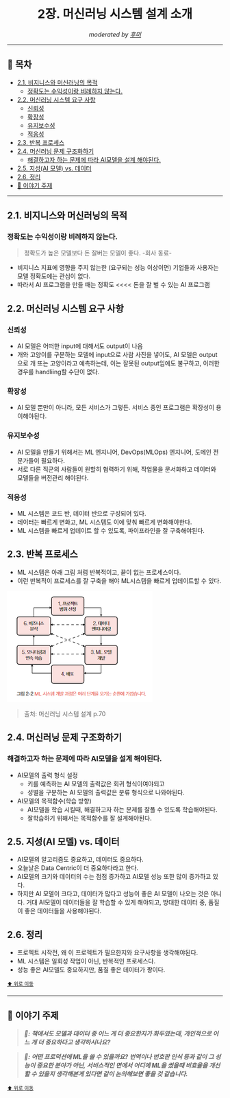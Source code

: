 <div align="center">
    <h1>2장. 머신러닝 시스템 설계 소개</h1>
    <i>moderated by <a href="https://github.com/opijae">후미</a></i>
</div>

---

## 📝 목차

- [2.1. 비지니스와 머신러닝의 목적](#21-비지니스와-머신러닝의-목적)
  - [정확도는 수익성이랑 비례하지 않는다.](#정확도는-수익성이랑-비례하지-않는다)
- [2.2. 머신러닝 시스템 요구 사항](#22-머신러닝-시스템-요구-사항)
  - [신뢰성](#신뢰성)
  - [확장성](#확장성)
  - [유지보수성](#유지보수성)
  - [적응성](#적응성)
- [2.3. 반복 프로세스](#23-반복-프로세스)
- [2.4. 머신러닝 문제 구조화하기](#24-머신러닝-문제-구조화하기)
  - [해결하고자 하는 문제에 따라 AI모델을 설계 해야된다.](#해결하고자-하는-문제에-따라-ai모델을-설계-해야된다)
- [2.5. 지성(AI 모델) vs. 데이터](#25-지성ai-모델-vs-데이터)
- [2.6. 정리](#26-정리)
- [💬 이야기 주제](#-이야기-주제)

---

## 2.1. 비지니스와 머신러닝의 목적

### 정확도는 수익성이랑 비례하지 않는다.

> 정확도가 높은 모델보다 돈 잘버는 모델이 좋다. -회사 동료-

- 비지니스 지표에 영향을 주지 않는한 (요구되는 성능 이상이면) 기업들과 사용자는 모델 정확도에는 관심이 없다.
- 따라서 AI 프로그램을 만들 때는 정확도 <<<< 돈을 잘 벌 수 있는 AI 프로그램

## 2.2. 머신러닝 시스템 요구 사항

### 신뢰성

- AI 모델은 어떠한 input에 대해서도 output이 나옴
- 개와 고양이를 구분하는 모델에 input으로 사람 사진을 넣어도, AI 모델은 output으로 개 또는 고양이라고 예측하는데, 이는 잘못된 output임에도 불구하고, 이러한 경우를 handliing할 수단이 없다.

### 확장성

- AI 모델 뿐만이 아니라, 모든 서비스가 그렇든. 서비스 중인 프로그램은 확장성이 용이해야된다.

### 유지보수성

- AI 모델을 만들기 위해서는 ML 엔지니어, DevOps(MLOps) 엔지니어, 도메인 전문가들이 필요하다.
- 서로 다른 직군의 사람들이 원할히 협력하기 위해, 작업물을 문서화하고 데이터와 모델들을 버전관리 해야된다.

### 적응성

- ML 시스템은 코드 반, 데이터 반으로 구성되어 있다.
- 데이터는 빠르게 변화고, ML 시스템도 이에 맞춰 빠르게 변화해야한다.
- ML 시스템을 빠르게 업데이트 할 수 있도록, 파이프라인을 잘 구축해야된다.

## 2.3. 반복 프로세스

- ML 시스템은 아래 그림 처럼 반복적이고, 끝이 없는 프로세스이다.
- 이런 반복적이 프로세스를 잘 구축을 해야 ML시스템을 빠르게 업데이트할 수 있다.

![머신러닝 시스템 설계](./img/ch02/ml-system-development.png)

> 출처: 머신러닝 시스템 설계 p.70

## 2.4. 머신러닝 문제 구조화하기

### 해결하고자 하는 문제에 따라 AI모델을 설계 해야된다.

- AI모델의 출력 형식 설정
  - 키를 예측하는 AI 모델의 출력값은 회귀 형식이여야되고
  - 성별을 구분하는 AI 모델의 출력값은 분류 형식으로 나와야된다.
- AI모델의 목적함수(학습 방향)
  - AI모델을 학습 시킬때, 해결하고자 하는 문제를 잘풀 수 있도록 학습해야된다.
  - 잘학습하기 위해서는 목적함수를 잘 설계해야된다.

## 2.5. 지성(AI 모델) vs. 데이터

- AI모델의 알고리즘도 중요하고, 데이터도 중요하다.
- 오늘날은 Data Centric이 더 중요하다라고 한다.
- AI모델의 크기와 데이터의 수는 점점 증가하고 AI모델 성능 또한 많이 증가하고 있다.
- 하지만 AI 모델이 크다고, 데이터가 많다고 성능이 좋은 AI 모델이 나오는 것은 아니다. 거대 AI모델이 데이터들을 잘 학습할 수 있게 해야되고, 방대한 데이터 중, 품질이 좋은 데이터들을 사용해야된다.

## 2.6. 정리

- 프로젝트 시작전, 왜 이 프로젝트가 필요한지와 요구사항을 생각해야된다.
- ML 시스템은 일회성 작업이 아닌, 반복적인 프로세스다.
- 성능 좋은 AI모델도 중요하지만, 품질 좋은 데이터가 짱이다.

<sup><a href="#-목차">⬆️ 위로 이동</a></sup>

---

## 💬 이야기 주제

> <strong><i>🐧: 책에서도 모델과 데이터 중 어느 게 더 중요한지가 화두였는데, 개인적으로 어느 게 더 중요하다고 생각하시나요?</i></strong>

> <strong><i>🐤: 어떤 프로덕션에 ML을 쓸 수 있을까요? 번역이나 번호판 인식 등과 같이 그 성능이 중요한 분야가 아닌, 서비스적인 면에서 어디에 ML을 썼을때 비효율을 개선할 수 있을지 생각해본게 있다면 같이 논의해보면 좋을 것 같습니다.</i></strong>

<sup><a href="#-목차">⬆️ 위로 이동</a></sup>
